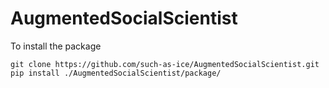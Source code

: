 # AugmentedSocialScientist








To install the package

```
git clone https://github.com/such-as-ice/AugmentedSocialScientist.git  
pip install ./AugmentedSocialScientist/package/
